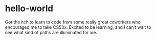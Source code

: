 # hello-world

Got the itch to learn to code from some really great coworkers who encouraged me to take CS50x.
Excited to be learning, and I can't wait to see what kind of paths are illuminated for me.
